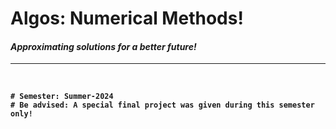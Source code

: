 <b><h1>Algos: Numerical Methods! </h1></b>
<i><h4>Approximating solutions for a better future!</h4></i><hr><br>
<b>
```
# Semester: Summer-2024
# Be advised: A special final project was given during this semester only!
```
</b>
